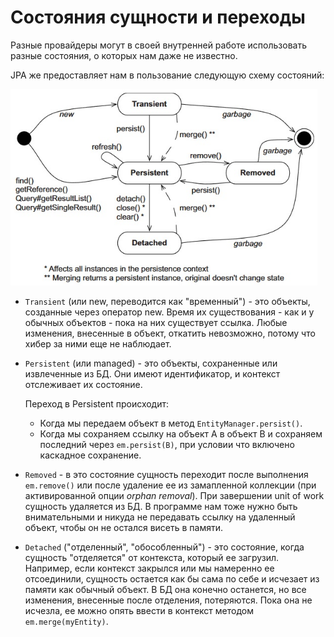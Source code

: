 # Состояния сущности и переходы

Разные провайдеры могут в своей внутренней работе использовать разные состояния, о которых нам даже не известно.

JPA же предоставляет нам в пользование следующую схему состояний:

<img src="img/jpa-entity-states-and-transitions.jpg" alt="jpa-entity-states-and-transitions" style="zoom:80%;" />

* `Transient` (или new, переводится как "временный") - это объекты, созданные через оператор new. Время их существования - как и у обычных объектов - пока на них существует ссылка. Любые изменения, внесенные в объект, откатить невозможно, потому что хибер за ними еще не наблюдает. 

* `Persistent` (или managed) - это объекты, сохраненные или извлеченные из БД. Они имеют идентификатор, и контекст отслеживает их состояние.

  Переход в Persistent происходит:

  * Когда мы передаем объект в метод `EntityManager.persist()`.
  * Когда мы сохраняем ссылку на объект A в объект B и сохраняем последний через `em.persist(B)`, при условии что включено каскадное сохранение.

* `Removed` - в это состояние сущность переходит после выполнения `em.remove()` или после удаление ее из замапленной коллекции (при активированной опции *orphan removal*). При завершении unit of work сущность удаляется из БД. В программе нам тоже нужно быть внимательными и никуда не передавать ссылку на удаленный объект, чтобы он не остался висеть в памяти.

* `Detached` ("отделенный", "обособленный") - это состояние, когда сущность "отделяется" от контекста, который ее загрузил. Например, если контекст закрылся или мы намеренно ее отсоединили, сущность остается как бы сама по себе и исчезает из памяти как обычный объект. В БД она конечно останется, но все изменения, внесенные после отделения, потеряются. Пока она не исчезла, ее можно опять ввести в контекст методом `em.merge(myEntity)`.